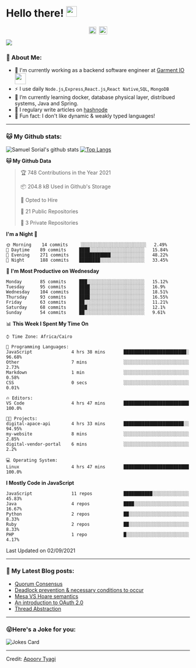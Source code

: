# Hello there! <img src="https://github.com/TheDudeThatCode/TheDudeThatCode/blob/master/Assets/Hi.gif" width="29px">
<p align="center">
<a href="https://www.linkedin.com/in/samuel-sorial/" target="blank"><img align="center" src="https://cdn.jsdelivr.net/npm/simple-icons@3.0.1/icons/linkedin.svg" alt="samuel_linkedin" height="20" width="20" /></a>&nbsp;
<a href="https://stackoverflow.com/users/13089670/samuel-sorial"><img align="center" alt="Samuel Sorial stack over flow" width="22px" src="https://cdn.jsdelivr.net/npm/simple-icons@3.0.1/icons/stackoverflow.svg" /></a>
</p>


![](https://camo.githubusercontent.com/992babdffd8c74a1502de375fbdf7e4d54773242/68747470733a2f2f6d656469612e67697068792e636f6d2f6d656469612f53576f536b4e36447854737a71494b4571762f67697068792e676966)

### 🤵 About Me:
- 🏦 I'm currently working as a backend software engineer at [Garment IO](https://garment.io)
      <img src="https://media.giphy.com/media/WUlplcMpOCEmTGBtBW/giphy.gif" width="30">
- ⚡ I use daily ```Node.js```,```Express```,```React.js```,```React Native```,```SQL```, ```MongoDB```
- 🌱 I’m currently learning docker, database physical layer, distribued systems, Java and Spring.
- 📝 I regulary write articles on [hashnode](https://samuelsorial.tech/)
- 🤔 Fun fact: I don't like dynamic & weakly typed languages!

---
### 🐱 My Github stats:
![Samuel Sorial's github stats](https://github-readme-stats.vercel.app/api?username=samuel-sorial&show_icons=true&title_color=ffc857&icon_color=8ac926&text_color=daf7dc&bg_color=151515&hide=["stars"])
[![Top Langs](https://github-readme-stats.vercel.app/api/top-langs/?username=samuel-sorial&layout=compact&text_color=daf7dc&bg_color=151515)](https://github.com/anuraghazra/github-readme-stats)

<!--START_SECTION:waka-->
**🐱 My Github Data** 

> 🏆 748 Contributions in the Year 2021
 > 
> 📦 204.8 kB Used in Github's Storage 
 > 
> 💼 Opted to Hire
 > 
> 📜 21 Public Repositories 
 > 
> 🔑 3 Private Repositories  
 > 
**I'm a Night 🦉** 

```text
🌞 Morning    14 commits     ░░░░░░░░░░░░░░░░░░░░░░░░░   2.49% 
🌆 Daytime    89 commits     ████░░░░░░░░░░░░░░░░░░░░░   15.84% 
🌃 Evening    271 commits    ████████████░░░░░░░░░░░░░   48.22% 
🌙 Night      188 commits    ████████░░░░░░░░░░░░░░░░░   33.45%

```
📅 **I'm Most Productive on Wednesday** 

```text
Monday       85 commits     ███░░░░░░░░░░░░░░░░░░░░░░   15.12% 
Tuesday      95 commits     ████░░░░░░░░░░░░░░░░░░░░░   16.9% 
Wednesday    104 commits    ████░░░░░░░░░░░░░░░░░░░░░   18.51% 
Thursday     93 commits     ████░░░░░░░░░░░░░░░░░░░░░   16.55% 
Friday       63 commits     ██░░░░░░░░░░░░░░░░░░░░░░░   11.21% 
Saturday     68 commits     ███░░░░░░░░░░░░░░░░░░░░░░   12.1% 
Sunday       54 commits     ██░░░░░░░░░░░░░░░░░░░░░░░   9.61%

```


📊 **This Week I Spent My Time On** 

```text
⌚︎ Time Zone: Africa/Cairo

💬 Programming Languages: 
JavaScript               4 hrs 38 mins       ████████████████████████░   96.68% 
Other                    7 mins              ░░░░░░░░░░░░░░░░░░░░░░░░░   2.73% 
Markdown                 1 min               ░░░░░░░░░░░░░░░░░░░░░░░░░   0.58% 
CSS                      0 secs              ░░░░░░░░░░░░░░░░░░░░░░░░░   0.01%

🔥 Editors: 
VS Code                  4 hrs 47 mins       █████████████████████████   100.0%

🐱‍💻 Projects: 
digital-apace-api        4 hrs 33 mins       ███████████████████████░░   94.95% 
my-website               8 mins              ░░░░░░░░░░░░░░░░░░░░░░░░░   2.85% 
digital-vendor-portal    6 mins              ░░░░░░░░░░░░░░░░░░░░░░░░░   2.2%

💻 Operating System: 
Linux                    4 hrs 47 mins       █████████████████████████   100.0%

```

**I Mostly Code in JavaScript** 

```text
JavaScript               11 repos            ███████████░░░░░░░░░░░░░░   45.83% 
Java                     4 repos             ████░░░░░░░░░░░░░░░░░░░░░   16.67% 
Python                   2 repos             ██░░░░░░░░░░░░░░░░░░░░░░░   8.33% 
Ruby                     2 repos             ██░░░░░░░░░░░░░░░░░░░░░░░   8.33% 
PHP                      1 repo              █░░░░░░░░░░░░░░░░░░░░░░░░   4.17%

```



 Last Updated on 02/09/2021
<!--END_SECTION:waka-->

---

### 📕 My Latest Blog posts:
<!-- BLOG-POST-LIST:START -->
- [Quorum Consensus](https://samuelsorial.tech/quorum-consensus)
- [Deadlock prevention & necessary conditions to occur](https://samuelsorial.tech/deadlock-prevention-and-necessary-conditions-to-occur)
- [Mesa VS Hoare semantics](https://samuelsorial.tech/mesa-vs-hoare-semantics)
- [An introduction to OAuth 2.0](https://samuelsorial.tech/an-introduction-to-oauth-20)
- [Thread Abstraction](https://samuelsorial.tech/thread-abstraction)
<!-- BLOG-POST-LIST:END -->
---

### 😜Here's a Joke for you:
<img src="https://readme-jokes.vercel.app/api" alt="Jokes Card" />

----

Credit: [Apoorv Tyagi](https://github.com/ApoorvTyagi)

